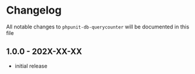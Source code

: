 # Changelog

All notable changes to `phpunit-db-querycounter` will be documented in this file

## 1.0.0 - 202X-XX-XX

- initial release
